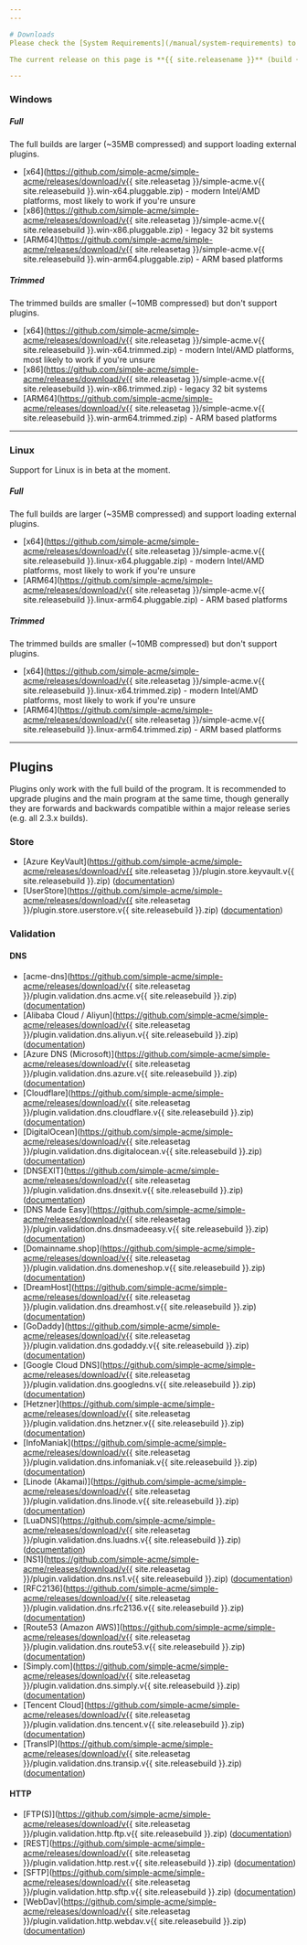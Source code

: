 ```yaml
---
---

# Downloads
Please check the [System Requirements](/manual/system-requirements) to see if your operating system is supported.

The current release on this page is **{{ site.releasename }}** (build {{ site.releasetag }}). Release notes and downloads for older versions can be obtained from [GitHub](https://github.com/simple-acme/simple-acme/releases/).

---
```


### Windows
##### Full
The full builds are larger (~35MB compressed) and support loading external plugins.
- [x64](https://github.com/simple-acme/simple-acme/releases/download/v{{ site.releasetag }}/simple-acme.v{{ site.releasebuild }}.win-x64.pluggable.zip) - modern Intel/AMD platforms, most likely to work if you're unsure
- [x86](https://github.com/simple-acme/simple-acme/releases/download/v{{ site.releasetag }}/simple-acme.v{{ site.releasebuild }}.win-x86.pluggable.zip) - legacy 32 bit systems
- [ARM64](https://github.com/simple-acme/simple-acme/releases/download/v{{ site.releasetag }}/simple-acme.v{{ site.releasebuild }}.win-arm64.pluggable.zip) - ARM based platforms

##### Trimmed
The trimmed builds are smaller (~10MB compressed) but don't support plugins.
- [x64](https://github.com/simple-acme/simple-acme/releases/download/v{{ site.releasetag }}/simple-acme.v{{ site.releasebuild }}.win-x64.trimmed.zip) - modern Intel/AMD platforms, most likely to work if you're unsure
- [x86](https://github.com/simple-acme/simple-acme/releases/download/v{{ site.releasetag }}/simple-acme.v{{ site.releasebuild }}.win-x86.trimmed.zip) - legacy 32 bit systems
- [ARM64](https://github.com/simple-acme/simple-acme/releases/download/v{{ site.releasetag }}/simple-acme.v{{ site.releasebuild }}.win-arm64.trimmed.zip) - ARM based platforms

---

### Linux
Support for Linux is in beta at the moment.
##### Full
The full builds are larger (~35MB compressed) and support loading external plugins.
- [x64](https://github.com/simple-acme/simple-acme/releases/download/v{{ site.releasetag }}/simple-acme.v{{ site.releasebuild }}.linux-x64.pluggable.zip) - modern Intel/AMD platforms, most likely to work if you're unsure
- [ARM64](https://github.com/simple-acme/simple-acme/releases/download/v{{ site.releasetag }}/simple-acme.v{{ site.releasebuild }}.linux-arm64.pluggable.zip) - ARM based platforms

##### Trimmed
The trimmed builds are smaller (~10MB compressed) but don't support plugins.
- [x64](https://github.com/simple-acme/simple-acme/releases/download/v{{ site.releasetag }}/simple-acme.v{{ site.releasebuild }}.linux-x64.trimmed.zip) - modern Intel/AMD platforms, most likely to work if you're unsure
- [ARM64](https://github.com/simple-acme/simple-acme/releases/download/v{{ site.releasetag }}/simple-acme.v{{ site.releasebuild }}.linux-arm64.trimmed.zip) - ARM based platforms

---

## Plugins
Plugins only work with the full build of the program. It is recommended to upgrade plugins and the main program at the same time, though generally they are forwards and backwards compatible within a major release series (e.g. all 2.3.x builds).

### Store
- [Azure KeyVault](https://github.com/simple-acme/simple-acme/releases/download/v{{ site.releasetag }}/plugin.store.keyvault.v{{ site.releasebuild }}.zip) ([documentation](/reference/plugins/store/keyvault))
- [UserStore](https://github.com/simple-acme/simple-acme/releases/download/v{{ site.releasetag }}/plugin.store.userstore.v{{ site.releasebuild }}.zip) ([documentation](/reference/plugins/store/userstore))

### Validation
#### DNS
- [acme-dns](https://github.com/simple-acme/simple-acme/releases/download/v{{ site.releasetag }}/plugin.validation.dns.acme.v{{ site.releasebuild }}.zip) ([documentation](/reference/plugins/validation/dns/acme-dns))
- [Alibaba Cloud / Aliyun](https://github.com/simple-acme/simple-acme/releases/download/v{{ site.releasetag }}/plugin.validation.dns.aliyun.v{{ site.releasebuild }}.zip) ([documentation](/reference/plugins/validation/dns/alibaba))
- [Azure DNS (Microsoft)](https://github.com/simple-acme/simple-acme/releases/download/v{{ site.releasetag }}/plugin.validation.dns.azure.v{{ site.releasebuild }}.zip) ([documentation](/reference/plugins/validation/dns/azure))
- [Cloudflare](https://github.com/simple-acme/simple-acme/releases/download/v{{ site.releasetag }}/plugin.validation.dns.cloudflare.v{{ site.releasebuild }}.zip) ([documentation](/reference/plugins/validation/dns/cloudflare))
- [DigitalOcean](https://github.com/simple-acme/simple-acme/releases/download/v{{ site.releasetag }}/plugin.validation.dns.digitalocean.v{{ site.releasebuild }}.zip) ([documentation](/reference/plugins/validation/dns/digitalocean))
- [DNSEXIT](https://github.com/simple-acme/simple-acme/releases/download/v{{ site.releasetag }}/plugin.validation.dns.dnsexit.v{{ site.releasebuild }}.zip) ([documentation](/reference/plugins/validation/dns/dnsexit))
- [DNS Made Easy](https://github.com/simple-acme/simple-acme/releases/download/v{{ site.releasetag }}/plugin.validation.dns.dnsmadeeasy.v{{ site.releasebuild }}.zip) ([documentation](/reference/plugins/validation/dns/dnsmadeeasy))
- [Domainname.shop](https://github.com/simple-acme/simple-acme/releases/download/v{{ site.releasetag }}/plugin.validation.dns.domeneshop.v{{ site.releasebuild }}.zip) ([documentation](/reference/plugins/validation/dns/domene))
- [DreamHost](https://github.com/simple-acme/simple-acme/releases/download/v{{ site.releasetag }}/plugin.validation.dns.dreamhost.v{{ site.releasebuild }}.zip) ([documentation](/reference/plugins/validation/dns/dreamhost))
- [GoDaddy](https://github.com/simple-acme/simple-acme/releases/download/v{{ site.releasetag }}/plugin.validation.dns.godaddy.v{{ site.releasebuild }}.zip) ([documentation](/reference/plugins/validation/dns/godaddy))
- [Google Cloud DNS](https://github.com/simple-acme/simple-acme/releases/download/v{{ site.releasetag }}/plugin.validation.dns.googledns.v{{ site.releasebuild }}.zip) ([documentation](/reference/plugins/validation/dns/clouddns))
- [Hetzner](https://github.com/simple-acme/simple-acme/releases/download/v{{ site.releasetag }}/plugin.validation.dns.hetzner.v{{ site.releasebuild }}.zip) ([documentation](/reference/plugins/validation/dns/hetzner))
- [InfoManiak](https://github.com/simple-acme/simple-acme/releases/download/v{{ site.releasetag }}/plugin.validation.dns.infomaniak.v{{ site.releasebuild }}.zip) ([documentation](/reference/plugins/validation/dns/infomaniak))
- [Linode (Akamai)](https://github.com/simple-acme/simple-acme/releases/download/v{{ site.releasetag }}/plugin.validation.dns.linode.v{{ site.releasebuild }}.zip) ([documentation](/reference/plugins/validation/dns/linode))
- [LuaDNS](https://github.com/simple-acme/simple-acme/releases/download/v{{ site.releasetag }}/plugin.validation.dns.luadns.v{{ site.releasebuild }}.zip) ([documentation](/reference/plugins/validation/dns/lua))
- [NS1](https://github.com/simple-acme/simple-acme/releases/download/v{{ site.releasetag }}/plugin.validation.dns.ns1.v{{ site.releasebuild }}.zip) ([documentation](/reference/plugins/validation/dns/ns1))
- [RFC2136](https://github.com/simple-acme/simple-acme/releases/download/v{{ site.releasetag }}/plugin.validation.dns.rfc2136.v{{ site.releasebuild }}.zip) ([documentation](/reference/plugins/validation/dns/rfc2136))
- [Route53 (Amazon AWS)](https://github.com/simple-acme/simple-acme/releases/download/v{{ site.releasetag }}/plugin.validation.dns.route53.v{{ site.releasebuild }}.zip) ([documentation](/reference/plugins/validation/dns/route53))
- [Simply.com](https://github.com/simple-acme/simple-acme/releases/download/v{{ site.releasetag }}/plugin.validation.dns.simply.v{{ site.releasebuild }}.zip) ([documentation](/reference/plugins/validation/dns/simply))
- [Tencent Cloud](https://github.com/simple-acme/simple-acme/releases/download/v{{ site.releasetag }}/plugin.validation.dns.tencent.v{{ site.releasebuild }}.zip) ([documentation](/reference/plugins/validation/dns/tencent))
- [TransIP](https://github.com/simple-acme/simple-acme/releases/download/v{{ site.releasetag }}/plugin.validation.dns.transip.v{{ site.releasebuild }}.zip) ([documentation](/reference/plugins/validation/dns/transip))

#### HTTP
- [FTP(S)](https://github.com/simple-acme/simple-acme/releases/download/v{{ site.releasetag }}/plugin.validation.http.ftp.v{{ site.releasebuild }}.zip) ([documentation](/reference/plugins/validation/http/ftps))
- [REST](https://github.com/simple-acme/simple-acme/releases/download/v{{ site.releasetag }}/plugin.validation.http.rest.v{{ site.releasebuild }}.zip) ([documentation](/reference/plugins/validation/http/rest))
- [SFTP](https://github.com/simple-acme/simple-acme/releases/download/v{{ site.releasetag }}/plugin.validation.http.sftp.v{{ site.releasebuild }}.zip) ([documentation](/reference/plugins/validation/http/sftp))
- [WebDav](https://github.com/simple-acme/simple-acme/releases/download/v{{ site.releasetag }}/plugin.validation.http.webdav.v{{ site.releasebuild }}.zip) ([documentation](/reference/plugins/validation/http/webdav))

